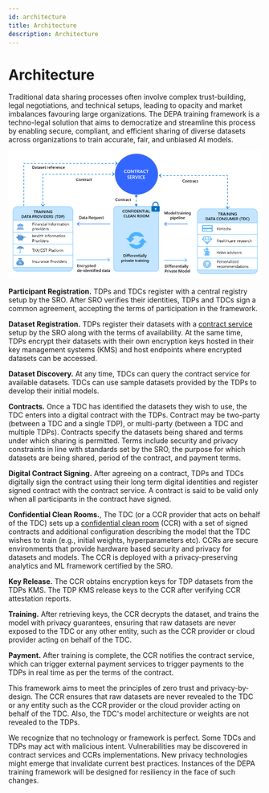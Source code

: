 ```yaml
---
id: architecture
title: Architecture
description: Architecture
---
```


# Architecture

Traditional data sharing processes often involve complex trust-building, legal negotiations, and technical setups, leading to opacity and market imbalances favouring large organizations. The DEPA training framework is a techno-legal solution that aims to democratize and streamline this process by enabling secure, compliant, and efficient sharing of diverse datasets across organizations to train accurate, fair, and unbiased AI models.

![DEPA Training Framework](./images/overview.png)

**Participant Registration.** TDPs and TDCs register with a central registry setup by the SRO. After SRO verifies their identities, TDPs and TDCs sign a common agreement, accepting the terms of participation in the framework.

**Dataset Registration.** TDPs register their datasets with a [contract service](./contract_service_specifications.md) setup by the SRO along with the terms of availability. At the same time, TDPs encrypt their datasets with their own encryption keys hosted in their key management systems (KMS) and host endpoints where encrypted datasets can be accessed.

**Dataset Discovery.** At any time, TDCs can query the contract service for available datasets. TDCs can use sample datasets provided by the TDPs to develop their initial models.

**Contracts.** Once a TDC has identified the datasets they wish to use, the TDC enters into a digital contract with the TDPs. Contract may be two-party (between a TDC and a single TDP), or multi-party (between a TDC and multiple TDPs). Contracts specify the datasets being shared and terms under which sharing is permitted. Terms include security and privacy constraints in line with standards set by the SRO, the purpose for which datasets are being shared, period of the contract, and payment terms.

**Digital Contract Signing.** After agreeing on a contract, TDPs and TDCs digitally sign the contract using their long term digital identities and register signed contract with the contract service. A contract is said to be valid only when all participants in the contract have signed.

**Confidential Clean Rooms.**, The TDC (or a CCR provider that acts on behalf of the TDC) sets up a [confidential clean room](./confidential_clean_room_design.md) (CCR) with a set of signed contracts and additional configuration describing the model that the TDC wishes to train (e.g., initial weights, hyperparameters etc). CCRs are secure environments that provide hardware based security and privacy for datasets and models. The CCR is deployed with a privacy-preserving analytics and ML framework certified by the SRO.

**Key Release.** The CCR obtains encryption keys for TDP datasets from the TDPs KMS. The TDP KMS release keys to the CCR after verifying CCR attestation reports.

**Training.** After retrieving keys, the CCR decrypts the dataset, and trains the model with privacy guarantees, ensuring that raw datasets are never exposed to the TDC or any other entity, such as the CCR provider or cloud provider acting on behalf of the TDC.

**Payment.** After training is complete, the CCR notifies the contract service, which can trigger external payment services to trigger payments to the TDPs in real time as per the terms of the contract.

This framework aims to meet the principles of zero trust and privacy-by-design. The CCR ensures that raw datasets are never revealed to the TDC or any entity such as the CCR provider or the cloud provider acting on behalf of the TDC. Also, the TDC's model architecture or weights are not revealed to the TDPs.

We recognize that no technology or framework is perfect. Some TDCs and TDPs may act with malicious intent. Vulnerabilities may be discovered in contract services and CCRs implementations. New privacy technologies might emerge that invalidate current best practices. Instances of the DEPA training framework will be designed for resiliency in the face of such changes.

